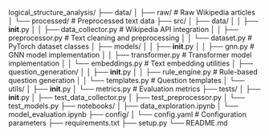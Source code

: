 

logical_structure_analysis/
├── data/
│   ├── raw/                    # Raw Wikipedia articles
│   └── processed/              # Preprocessed text data
├── src/
│   ├── data/
│   │   ├── __init__.py
│   │   ├── data_collector.py   # Wikipedia API integration
│   │   ├── preprocessor.py     # Text cleaning and preprocessing
│   │   └── dataset.py         # PyTorch dataset classes
│   ├── models/
│   │   ├── __init__.py
│   │   ├── gnn.py             # GNN model implementation
│   │   ├── transformer.py      # Transformer model implementation
│   │   └── embeddings.py      # Text embedding utilities
│   ├── question_generation/
│   │   ├── __init__.py
│   │   ├── rule_engine.py     # Rule-based question generation
│   │   └── templates.py       # Question templates
│   └── utils/
│       ├── __init__.py
│       └── metrics.py         # Evaluation metrics
├── tests/
│   ├── __init__.py
│   ├── test_data_collector.py
│   ├── test_preprocessor.py
│   └── test_models.py
├── notebooks/
│   ├── data_exploration.ipynb
│   └── model_evaluation.ipynb
├── config/
│   └── config.yaml            # Configuration parameters
├── requirements.txt
├── setup.py
└── README.md